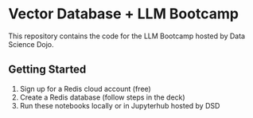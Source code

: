 

# Vector Database + LLM Bootcamp

This repository contains the code for the LLM Bootcamp hosted by Data Science Dojo.

## Getting Started

1. Sign up for a Redis cloud account (free)
2. Create a Redis database (follow steps in the deck)
3. Run these notebooks locally or in Jupyterhub hosted by DSD



